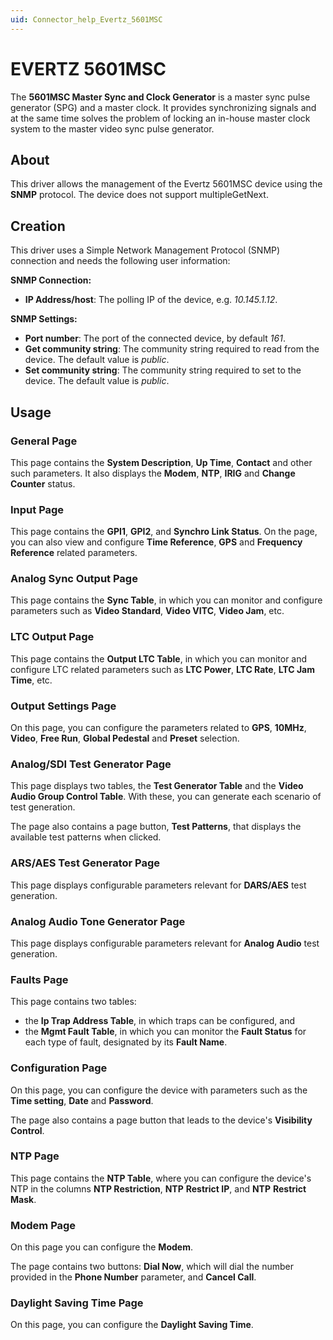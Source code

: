 ```yaml
---
uid: Connector_help_Evertz_5601MSC
---
```


# EVERTZ 5601MSC

The **5601MSC Master Sync and Clock Generator** is a master sync pulse generator (SPG) and a master clock. It provides synchronizing signals and at the same time solves the problem of locking an in-house master clock system to the master video sync pulse generator.

## About

This driver allows the management of the Evertz 5601MSC device using the **SNMP** protocol. The device does not support multipleGetNext.

## Creation

This driver uses a Simple Network Management Protocol (SNMP) connection and needs the following user information:

**SNMP Connection:**

- **IP Address/host**: The polling IP of the device, e.g. *10.145.1.12*.

**SNMP Settings:**

- **Port number**: The port of the connected device, by default *161*.
- **Get community string**: The community string required to read from the device. The default value is *public*.
- **Set community string**: The community string required to set to the device. The default value is *public*.

## Usage

### General Page

This page contains the **System Description**, **Up Time**, **Contact** and other such parameters. It also displays the **Modem**, **NTP**, **IRIG** and **Change Counter** status.

### Input Page

This page contains the **GPI1**, **GPI2**, and **Synchro Link Status**. On the page, you can also view and configure **Time Reference**, **GPS** and **Frequency Reference** related parameters.

### Analog Sync Output Page

This page contains the **Sync Table**, in which you can monitor and configure parameters such as **Video Standard**, **Video VITC**, **Video Jam**, etc.

### LTC Output Page

This page contains the **Output LTC Table**, in which you can monitor and configure LTC related parameters such as **LTC Power**, **LTC Rate**, **LTC Jam Time**, etc.

### Output Settings Page

On this page, you can configure the parameters related to **GPS**, **10MHz**, **Video**, **Free Run**, **Global Pedestal** and **Preset** selection.

### Analog/SDI Test Generator Page

This page displays two tables, the **Test Generator Table** and the **Video Audio Group Control Table**. With these, you can generate each scenario of test generation.

The page also contains a page button, **Test Patterns**, that displays the available test patterns when clicked.

### ARS/AES Test Generator Page

This page displays configurable parameters relevant for **DARS/AES** test generation.

### Analog Audio Tone Generator Page

This page displays configurable parameters relevant for **Analog Audio** test generation.

### Faults Page

This page contains two tables:

- the **Ip Trap Address Table**, in which traps can be configured, and
- the **Mgmt Fault Table**, in which you can monitor the **Fault Status** for each type of fault, designated by its **Fault Name**.

### Configuration Page

On this page, you can configure the device with parameters such as the **Time setting**, **Date** and **Password**.

The page also contains a page button that leads to the device's **Visibility Control**.

### NTP Page

This page contains the **NTP Table**, where you can configure the device's NTP in the columns **NTP **Restriction****, **NTP** **Restrict IP**, and **NTP** **Restrict Mask**.

### Modem Page

On this page you can configure the **Modem**.

The page contains two buttons: **Dial Now**, which will dial the number provided in the **Phone Number** parameter, and **Cancel Call**.

### Daylight Saving Time Page

On this page, you can configure the **Daylight Saving Time**.
